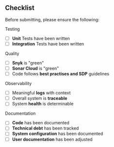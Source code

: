 ## Checklist
Before submitting, please ensure the following:

Testing
- [ ] **Unit** Tests have been written
- [ ] **Integration** Tests have been written

Quality
- [ ] **Snyk** is "green"
- [ ] **Sonar Cloud** is "green"
- [ ] Code follows **best practises and SDP** guidelines

Observability
- [ ] Meaningful **logs** with context
- [ ] Overall system is **traceable**
- [ ] System **health** is determinable

Documentation
- [ ] **Code** has been documented
- [ ] **Technical debt** has been tracked
- [ ] **System configuration** has been documented
- [ ] **User documentation** has been adjusted
